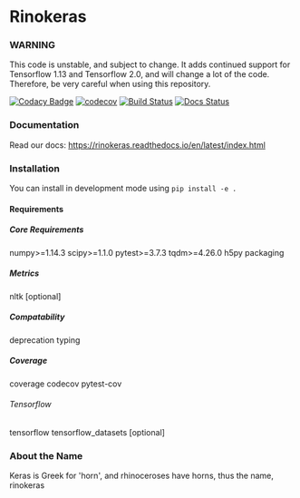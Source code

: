 # Rinokeras

### WARNING

This code is unstable, and subject to change. It adds continued support for Tensorflow 1.13 and Tensorflow 2.0, and will change a lot of the code. Therefore, be very careful when using this repository.

[![Codacy Badge](https://api.codacy.com/project/badge/Grade/5e5663d0c80240a8a05a44a5e6df0ad6)](https://www.codacy.com/app/DavidMChan/rinokeras?utm_source=github.com&amp;utm_medium=referral&amp;utm_content=CannyLab/rinokeras&amp;utm_campaign=Badge_Grade)
[![codecov](https://codecov.io/gh/CannyLab/rinokeras/branch/mvr/graph/badge.svg)](https://codecov.io/gh/CannyLab/rinokeras)
[![Build Status](https://travis-ci.org/CannyLab/rinokeras.svg?branch=mvr)](https://travis-ci.org/CannyLab/rinokeras)
[![Docs Status](https://readthedocs.org/projects/rinokeras/badge/?version=latest)](https://rinokeras.readthedocs.io/en/latest/)

### Documentation

Read our docs: https://rinokeras.readthedocs.io/en/latest/index.html

### Installation

You can install in development mode using `pip install -e .`

#### Requirements

##### Core Requirements
numpy>=1.14.3
scipy>=1.1.0
pytest>=3.7.3
tqdm>=4.26.0
h5py
packaging

##### Metrics
nltk [optional]

##### Compatability
deprecation
typing

##### Coverage
coverage
codecov
pytest-cov

###### Tensorflow
tensorflow
tensorflow_datasets [optional]

### About the Name

Keras is Greek for 'horn', and rhinoceroses have horns, thus the name, rinokeras


